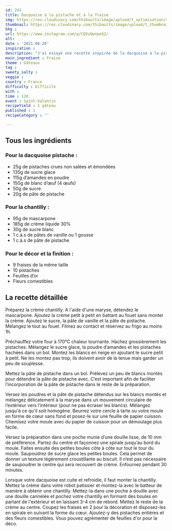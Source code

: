 ```yaml
---
id: 241
title: Dacquoise à la pistache et à la fraise
img: https://res.cloudinary.com/thibaults/image/upload/t_optimisation/v1624191773/Recipes/20210620_dacquoise_pistache_fraise.jpg
thumbnail: https://res.cloudinary.com/thibaults/image/upload/t_thumbnail_josie/v1624191773/Recipes/20210620_dacquoise_pistache_fraise.jpg
bkg : 
url: https://www.instagram.com/p/CQVuOwnpeG2/
alt: 
date : '2021-06-20'
inspiration : 
description: "J'ai essayé une recette inspirée de la dacquoise à la pistache et à la fraise de Pierre Hermé."
main_ingredient : Fraise
theme : Gâteaux
tag : 
sweety_salty : 
veggie : 
country : France
difficulty : Difficile
with : 
time : 120
event : Saint-Valentin
recipeYield : 1 gâteau
published : 1
recipeCategory : ''

---
```


## Tous les ingrédients
### Pour la dacquoise pistache :
 - 25g de pistaches crues non salées et émondées
 - 135g de sucre glace
 - 115g d’amandes en poudre
 - 150g de blanc d’œuf (4 œufs)
 - 50g de sucre
 - 20g de pâte de pistache

### Pour la chantilly :
 - 95g de mascarpone
 - 185g de crème liquide 30%
 - 30g de sucre blanc
 - 1 c.à.s de pâtes de vanille ou 1 gousse
 - 1 c.à.s de pâte de pistache

### Pour le décor et la finition :
 - 9 fraises de la même taille
 - 10 pistaches
 - Feuilles d’or
 - Fleurs comestibles

## La recette détaillée
Préparez la crème chantilly. A l'aide d'une maryse, détendez le mascarpone. Ajoutez la crème petit à petit en battant au fouet sans monter la crème. Ajoutez le sucre, la pâte de vanille et la pâte de pistache. Mélangez le tout au fouet. Filmez au contact et réservez au frigo au moins 1h.

Préchauffez votre four à 170°C chaleur tournante. Hachez grossièrement les pistaches. Mélangez le sucre glace, la poudre d’amandes et les pistaches hachées dans un bol. Montez les blancs en neige en ajoutant le sucre petit à petit. Ne les montez pas trop, ils doivent avoir de la tenue mais garder un peu de souplesse.

Mettez la pâte de pistache dans un bol. Prélevez un peu de blancs montés pour détendre la pâte de pistache avec. C’est important afin de faciliter l’incorporation de la pâte de pistache dans le reste de la préparation.

Versez les poudres et la pâte de pistache détendus sur les blancs montés et mélangez délicatement à la maryse dans un mouvement circulaire de l’extérieur vers l’intérieur (pour ne pas écraser les blancs). Mélangez jusqu'à ce qu'il soit homogène. Beurrez votre cercle à tarte ou votre moule en forme de cœur sans fond et posez-le sur une feuille de papier cuisson. Chemisez votre moule avec du papier de cuisson pour un démoulage plus facile.

Versez la préparation dans une poche munie d’une douille lisse, de 10 mm de préférence. Partez du centre et façonnez une spirale jusqu’au bord du moule. Faites ensuite des petites boules côte à côte sur tout le tour du moule. Saupoudrez de sucre glace les petites boules. Cela permet de donner un texture légèrement croustillante au biscuit. Il n’est pas nécessaire de saupoudrer le centre qui sera recouvert de crème. Enfournez pendant 30 minutes.

Lorsque votre dacquoise est cuite et refroidie, il faut monter la chantilly. Mettez la crème dans votre robot patissier et montez-la avec le batteur de manière à obtenir une chantilly. Mettez-la dans une poche à douille avec une douille cannelée et pochez votre chantilly en formant des boules en partant de l'extérieur et en laissant 3-4 cm de rebord. Mettez le reste de la crème au centre. Coupez les fraises en 2 pour la décoration et disposez-les en spirale en suivant la forme du cœur. Ajoutez-y des pistaches entières et des fleurs comestibles. Vous pouvez agrémenter de feuilles d'or pour la déco.
